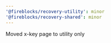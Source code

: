 ```yaml
---
'@fireblocks/recovery-utility': minor
'@fireblocks/recovery-shared': minor
---
```


Moved x-key page to utility only
